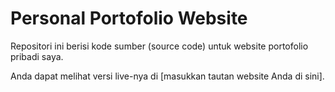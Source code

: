 # Personal Portofolio Website

Repositori ini berisi kode sumber (source code) untuk website portofolio pribadi saya.

Anda dapat melihat versi live-nya di [masukkan tautan website Anda di sini].
